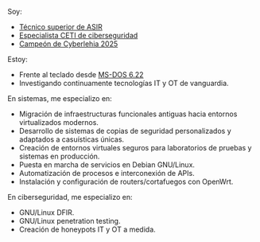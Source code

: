 Soy:  

 - [Técnico superior de ASIR](https://www.boe.es/buscar/doc.php?id=BOE-A-2009-18355)
 - [Especialista CETI de ciberseguridad](https://www.boe.es/diario_boe/txt.php?id=BOE-A-2020-4963)
 - [Campeón de Cyberlehia 2025](https://x.com/tknika/status/1907803503331865084)
  
Estoy:

- Frente al teclado desde [MS-DOS 6.22](https://es.wikipedia.org/wiki/MS-DOS)
- Investigando continuamente tecnologías IT y OT de vanguardia.

En sistemas, me especializo en:

- Migración de infraestructuras funcionales antiguas hacia entornos virtualizados modernos.
- Desarrollo de sistemas de copias de seguridad personalizados y adaptados a casuísticas únicas.
- Creación de entornos virtuales seguros para laboratorios de pruebas y sistemas en producción.
- Puesta en marcha de servicios en Debian GNU/Linux.
- Automatización de procesos e interconexión de APIs.
- Instalación y configuración de routers/cortafuegos con OpenWrt.

En ciberseguridad, me especializo en:

- GNU/Linux DFIR.
- GNU/Linux penetration testing.
- Creación de honeypots IT y OT a medida.

